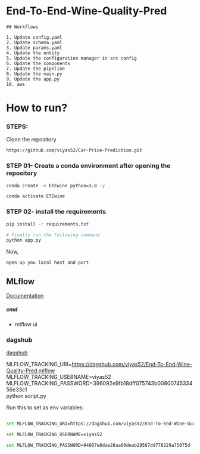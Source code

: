 # End-To-End-Wine-Quality-Pred

	## Workflows

	1. Update config.yaml
	2. Update schema.yaml
	3. Update params.yaml
	4. Update the entity
	5. Update the configuration manager in src config
	6. Update the components
	7. Update the pipeline 
	8. Update the main.py
	9. Update the app.py
	10. aws 




# How to run?
### STEPS:

Clone the repository

```bash
https://github.com/viyas52/Car-Price-Prediction.git
```
### STEP 01- Create a conda environment after opening the repository

```bash
conda create -n ETEwine python=3.8 -y
```

```bash
conda activate ETEwine
```


### STEP 02- install the requirements
```bash
pip install -r requirements.txt
```


```bash
# Finally run the following command
python app.py
```

Now,
```bash
open up you local host and port
```

## MLflow

[Documentation](https://mlflow.org/docs/latest/index.html)


##### cmd
- mlflow ui

### dagshub
[dagshub](https://dagshub.com/)

MLFLOW_TRACKING_URI=https://dagshub.com/viyas52/End-To-End-Wine-Quality-Pred.mlflow \
MLFLOW_TRACKING_USERNAME=viyas52 \
MLFLOW_TRACKING_PASSWORD=396092e9fb18dff075743b0080074533456e33c1 \
python script.py

Run this to set as env variables:

```bash										   

set MLFLOW_TRACKING_URI=https://dagshub.com/viyas52/End-To-End-Wine-Quality-Pred.mlflow

set MLFLOW_TRACKING_USERNAME=viyas52

set MLFLOW_TRACKING_PASSWORD=94807e8dae28aa00deab29567dd778229a75075d

```